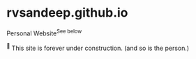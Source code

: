 # rvsandeep.github.io
Personal Website<sup>See below</sup>

<sup>:construction:</sup> This site is forever under construction. (and so is the person.)

